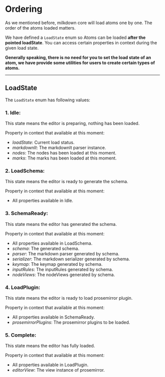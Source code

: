 # Ordering

As we mentioned before, milkdown core will load atoms one by one.
The order of the atoms loaded matters.

We have defined a `LoadState` enum so Atoms can be loaded **after the pointed loadState**.
You can access certain properties in context during the given load state.

**Generally speaking, there is no need for you to set the load state of an atom,
we have provide some utilities for users to create certain types of atoms.**

---

## LoadState

The `LoadState` enum has following values:

### 1. Idle:

This state means the editor is preparing, nothing has been loaded.

Property in context that available at this moment:

-   _loadState_: Current load status.
-   _markdownIt_: The markdownIt parser instance.
-   _nodes_: The nodes has been loaded at this moment.
-   _marks_: The marks has been loaded at this moment.

### 2. LoadSchema:

This state means the editor is ready to generate the schema.

Property in context that available at this moment:

-   All properties available in Idle.

### 3. SchemaReady:

This state means the editor has generated the schema.

Property in context that available at this moment:

-   All properties available in LoadSchema.
-   _schema_: The generated schema.
-   _parser_: The markdown parser generated by schema.
-   _serializer_: The markdown serializer generated by schema.
-   _keymap_: The keymap generated by schema.
-   _inputRules_: The inputRules generated by schema.
-   _nodeViews_: The nodeViews generated by schema.

### 4. LoadPlugin:

This state means the editor is ready to load prosemirror plugin.

Property in context that available at this moment:

-   All properties available in SchemaReady.
-   _prosemirrorPlugins_: The prosemirror plugins to be loaded.

### 5. Complete:

This state means the editor has fully loaded.

Property in context that available at this moment:

-   All properties available in LoadPlugin.
-   _editorView_: The view instance of prosemirror.
